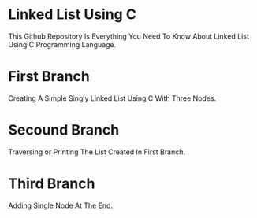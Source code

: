 # Linked List Using C

This Github Repository Is Everything You Need To Know About Linked List Using C Programming Language.

# First Branch

Creating A Simple Singly Linked List Using C With Three Nodes.

# Secound Branch

Traversing or Printing The List Created In First Branch.

# Third Branch

Adding Single Node At The End.
